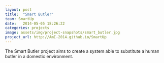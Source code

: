 ```yaml
---
layout: post
title:  "Smart Butler"
team: SmartUp
date:   2014-05-05 18:26:22
categories: projects
image: assets/img/project-snapshots/smart_butler.jpg
project_url: http://AmI-2014.github.io/SmartUp
---
```


The Smart Butler project aims to create a system able to substitute a human butler in a domestic environment.
